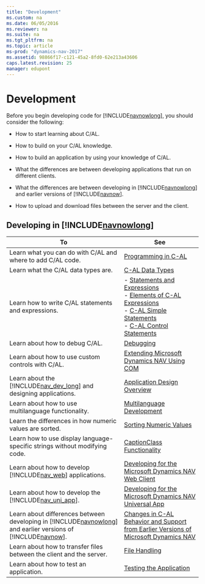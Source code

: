 ```yaml
---
title: "Development"
ms.custom: na
ms.date: 06/05/2016
ms.reviewer: na
ms.suite: na
ms.tgt_pltfrm: na
ms.topic: article
ms-prod: "dynamics-nav-2017"
ms.assetid: 98866f17-c121-45a2-8fd0-62e213a43606
caps.latest.revision: 25
manager: edupont
---
```

# Development
Before you begin developing code for [!INCLUDE[navnowlong](includes/navnowlong_md.md)], you should consider the following:  
  
-   How to start learning about C/AL.  
  
-   How to build on your C/AL knowledge.  
  
-   How to build an application by using your knowledge of C/AL.  
  
-   What the differences are between developing applications that run on different clients.  
  
-   What the differences are between developing in [!INCLUDE[navnowlong](includes/navnowlong_md.md)] and earlier versions of [!INCLUDE[navnow](includes/navnow_md.md)].  
  
-   How to upload and download files between the server and the client.  
  
## Developing in [!INCLUDE[navnowlong](includes/navnowlong_md.md)]  
  
|To|See|  
|--------|---------|  
|Learn what you can do with C/AL and where to add C/AL code.|[Programming in C-AL](Programming-in-C-AL.md)|  
|Learn what the C/AL data types are.|[C-AL Data Types](C-AL-Data-Types.md)|  
|Learn how to write C/AL statements and expressions.|-   [Statements and Expressions](Statements-and-Expressions.md)<br />-   [Elements of C-AL Expressions](Elements-of-C-AL-Expressions.md)<br />-   [C-AL Simple Statements](C-AL-Simple-Statements.md)<br />-   [C-AL Control Statements](C-AL-Control-Statements.md)|  
|Learn about how to debug C/AL.|[Debugging](Debugging.md)|  
|Learn about how to use custom controls with C/AL.|[Extending Microsoft Dynamics NAV Using COM](Extending-Microsoft-Dynamics-NAV-Using-COM.md)|  
|Learn about the [!INCLUDE[nav_dev_long](includes/nav_dev_long_md.md)] and designing applications.|[Application Design Overview](Application-Design-Overview.md)|  
|Learn about how to use multilanguage functionality.|[Multilanguage Development](Multilanguage-Development.md)|  
|Learn the differences in how numeric values are sorted.|[Sorting Numeric Values](Sorting-Numeric-Values.md)|  
|Learn how to use display language-specific strings without modifying code.|[CaptionClass Functionality](CaptionClass-Functionality.md)|  
|Learn about how to develop [!INCLUDE[nav_web](includes/nav_web_md.md)] applications.|[Developing for the Microsoft Dynamics NAV Web Client](Developing-for-the-Microsoft-Dynamics-NAV-Web-Client.md)|  
|Learn about how to develop the [!INCLUDE[nav_uni_app](includes/nav_uni_app_md.md)].|[Developing for the Microsoft Dynamics NAV Universal App](Developing-for-the-Microsoft-Dynamics-NAV-Universal-App.md)|  
|Learn about differences between developing in [!INCLUDE[navnowlong](includes/navnowlong_md.md)] and earlier versions of [!INCLUDE[navnow](includes/navnow_md.md)].|[Changes in C-AL Behavior and Support from Earlier Versions of Microsoft Dynamics NAV](Changes-in-C-AL-Behavior-and-Support-from-Earlier-Versions-of-Microsoft-Dynamics-NAV.md)|  
|Learn about how to transfer files between the client and the server.|[File Handling](File-Handling.md)|  
|Learn about how to test an application.|[Testing the Application](Testing-the-Application.md)|